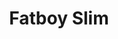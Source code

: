 ---
title: "Fatboy Slim"
summary: "Norman Quentin Cook , also known by his stage name Fatboy Slim , is an English musician, DJ, and record producer who helped to popularise the big beat genre in the 1990s. In the 1980s, Cook was the bassist for the Hull-based indie rock band the Housemartins, who achieved a UK number-one single with their a cappella cover of \"Caravan of Love\". After the Housemartins split up, Cook formed the electronic band Beats International in Brighton, who produced the number-one single \"Dub Be Good to Me\". He then played in Freak Power, Pizzaman, and the Mighty Dub Katz with moderate success.
In 1996, Cook adopted the name Fatboy Slim and released Better Living Through Chemistry to critical acclaim. Follow-up albums You've Come a Long Way, Baby, Halfway Between the Gutter and the Stars, and Palookaville, as well as singles such as \"The Rockafeller Skank\", \"Praise You\", \"Right Here, Right Now\", \"Weapon of Choice\", and \"Wonderful Night\", achieved commercial and critical success. In 2008, Cook formed the Brighton Port Authority, a collaborative effort with a number of other established artists including David Byrne. He has been responsible for successful remixes for Cornershop, the Beastie Boys, A Tribe Called Quest, Groove Armada, and Wildchild.
Cook holds the Guinness World Record for most top-40 hits under different names. As a solo act, he has won nine MTV Video Music Awards and two Brit Awards."
image: "fatboy-slim.jpg"
apple_music_artist_url: "https://music.apple.com/gb/artist/fatboy-slim/1093405"
wikipedia_url: "https://en.wikipedia.org/wiki/Fatboy_Slim"
---